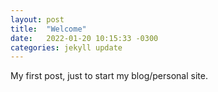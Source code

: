 ```yaml
---
layout: post
title:  "Welcome"
date:   2022-01-20 10:15:33 -0300
categories: jekyll update
---
```

My first post, just to start my blog/personal site. 
